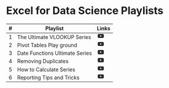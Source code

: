 # Excel for Data Science Playlists

\# | Playlist | Links
--- | --- | ---
1 | The Ultimate VLOOKUP Series | <a href="https://www.youtube.com/watch?v=voUKNM_y8_8&list=PLN-u2zr6UoV_80A3PA9PdpKCIsyxBuII2"><img src="icons/youtube.png" width="20px" align="top" title="VLOOKUP Playlist"></a> 
2 | Pivot Tables Play ground | <a href="https://www.youtube.com/watch?v=g2q4wYxfnh8&list=PLN-u2zr6UoV_LTCvoIDg4dG9rGWVpNDGy"><img src="icons/youtube.png" width="20px" align="top" title="Pivot Playlist"></a> 
3 | Date Functions Ultimate Series | <a href="https://www.youtube.com/watch?v=PWM5rn3WcLo&list=PLN-u2zr6UoV9WxPDDdUytifSFJBbcrEcq"><img src="icons/youtube.png" width="20px" align="top" title="Date Functions Playlist"></a>
4 | Removing Duplicates | <a href="https://www.youtube.com/watch?v=Hfg5xgHvIx8&list=PLN-u2zr6UoV9U_R2Eq9eQ1Nng9uQ_N9Zt"><img src="icons/youtube.png" width="20px" align="top" title="Data Cleaning Playlist"></a>
5 | How to Calculate Series | <a href="https://www.youtube.com/watch?v=_SUaYU2dwrs&list=PLN-u2zr6UoV_vnOgse0311Wdp_8J7YWPR"><img src="icons/youtube.png" width="20px" align="top" title="How to Calculate Playlist"></a>
6 | Reporting Tips and Tricks | <a href="https://www.youtube.com/watch?v=O6-C8XuDhig&list=PLN-u2zr6UoV93GMT9ly4YhzwbaeQgLJ-b"><img src="icons/youtube.png" width="20px" align="top" title="Reporting Tricks Playlist"></a>

<!--
7 | Removing Duplicates | <a href=""><img src="icons/youtube.png" width="20px" align="top" title=" Playlist"></a>
8 | Removing Duplicates | <a href=""><img src="icons/youtube.png" width="20px" align="top" title=" Playlist"></a>
9 | Removing Duplicates | <a href=""><img src="icons/youtube.png" width="20px" align="top" title=" Playlist"></a>
10 | Removing Duplicates | <a href=""><img src="icons/youtube.png" width="20px" align="top" title=" Playlist"></a>
-->


